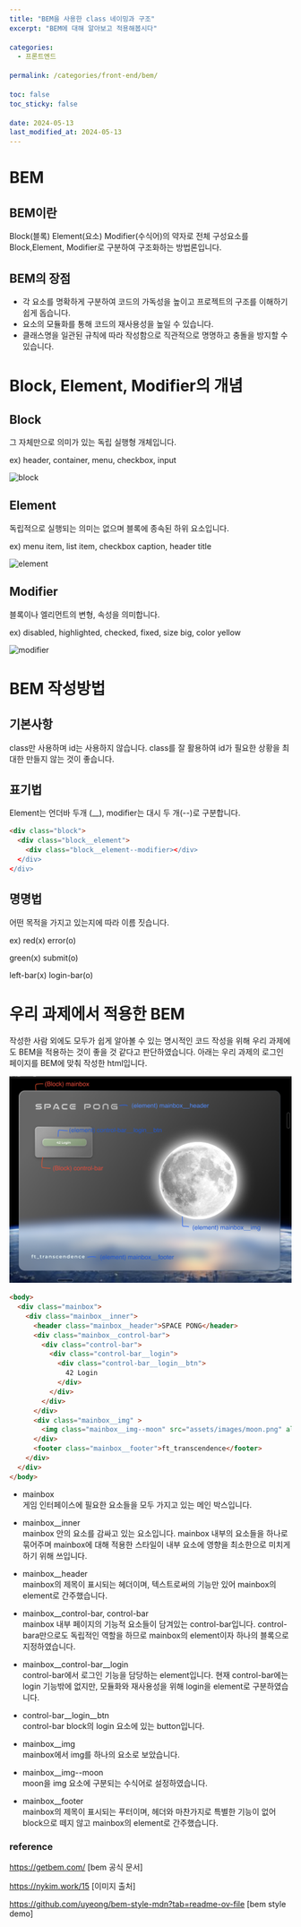 ```yaml
---
title: "BEM을 사용한 class 네이밍과 구조"
excerpt: "BEM에 대해 알아보고 적용해봅시다"

categories:
  - 프론트엔드

permalink: /categories/front-end/bem/

toc: false
toc_sticky: false

date: 2024-05-13
last_modified_at: 2024-05-13
---
```


# BEM
## BEM이란
Block(블록) Element(요소) Modifier(수식어)의 약자로 전체 구성요소를 Block,Element, Modifier로 구분하여 구조화하는 방법론입니다.

## BEM의 장점
- 각 요소를 명확하게 구분하여 코드의 가독성을 높이고 프로젝트의 구조를 이해하기 쉽게 돕습니다.
- 요소의 모듈화를 통해 코드의 재사용성을 높일 수 있습니다.
- 클래스명을 일관된 규칙에 따라 작성함으로 직관적으로 명명하고 충돌을 방지할 수 있습니다.

# Block, Element, Modifier의 개념
## Block
그 자체만으로 의미가 있는 독립 실행형 개체입니다.

ex) header, container, menu, checkbox, input

![block](https://img1.daumcdn.net/thumb/R1280x0/?scode=mtistory2&fname=https%3A%2F%2Ft1.daumcdn.net%2Fcfile%2Ftistory%2F9977B24F5C7BF67802)

## Element
독립적으로 실행되는 의미는 없으며 블록에 종속된 하위 요소입니다.

ex) menu item, list item, checkbox caption, header title

![element](https://img1.daumcdn.net/thumb/R1280x0/?scode=mtistory2&fname=https%3A%2F%2Ft1.daumcdn.net%2Fcfile%2Ftistory%2F993FCF4A5C7BF68F27)

## Modifier
블록이나 엘리먼트의 변형, 속성을 의미합니다.

ex) disabled, highlighted, checked, fixed, size big, color yellow

![modifier](https://img1.daumcdn.net/thumb/R1280x0/?scode=mtistory2&fname=https%3A%2F%2Ft1.daumcdn.net%2Fcfile%2Ftistory%2F992F5E4A5C7BF68F33)


# BEM 작성방법
## 기본사항
class만 사용하며 id는 사용하지 않습니다. class를 잘 활용하여 id가 필요한 상황을 최대한 만들지 않는 것이 좋습니다.

## 표기법
Element는 언더바 두개 (__), modifier는 대시 두 개(--)로 구분합니다.
``` html
<div class="block">
  <div class="block__element">
    <div class="block__element--modifier></div>
  </div>
</div>
```

## 명명법
어떤 목적을 가지고 있는지에 따라 이름 짓습니다.

ex) red(x) error(o)

green(x) submit(o)

left-bar(x) login-bar(o)


# 우리 과제에서 적용한 BEM
작성한 사람 외에도 모두가 쉽게 알아볼 수 있는 명시적인 코드 작성을 위해 우리 과제에도 BEM을 적용하는 것이 좋을 것 같다고 판단하였습니다.
아래는 우리 과제의 로그인 페이지를 BEM에 맞춰 작성한 html입니다.

![spacepong_login](/assets/images/posts_img/frontend/spacepong_login.png)

``` html
<body>
  <div class="mainbox"> 
    <div class="mainbox__inner">
      <header class="mainbox__header">SPACE PONG</header>
      <div class="mainbox__control-bar">
        <div class="control-bar">
          <div class="control-bar__login">
            <div class="control-bar__login__btn">
              42 Login
            </div>
          </div>
        </div>
      </div>
      <div class="mainbox__img" >
        <img class="mainbox__img--moon" src="assets/images/moon.png" alt="image of moon">
      </div>
      <footer class="mainbox__footer">ft_transcendence</footer>
    </div>
  </div>
</body>
```

- mainbox <br>
  게임 인터페이스에 필요한 요소들을 모두 가지고 있는 메인 박스입니다.

- mainbox__inner<br>
  mainbox 안의 요소를 감싸고 있는 요소입니다. mainbox 내부의 요소들을 하나로 묶어주며 mainbox에 대해 적용한 스타일이 내부 요소에 영향을 최소한으로 미치게 하기 위해 쓰입니다.

- mainbox__header<br>
  mainbox의 제목이 표시되는 헤더이며, 텍스트로써의 기능만 있어 mainbox의 element로 간주했습니다.

- mainbox__control-bar, control-bar<br>
  mainbox 내부 페이지의 기능적 요소들이 담겨있는 control-bar입니다. control-bara만으로도 독립적인 역할을 하므로 mainbox의 element이자 하나의 블록으로 지정하였습니다.

- mainbox__control-bar__login<br>
  control-bar에서 로그인 기능을 담당하는 element입니다. 현재 control-bar에는 login 기능밖에 없지만, 모듈화와 재사용성을 위해 login을 element로 구분하였습니다.

- control-bar__login__btn<br>
  control-bar block의 login 요소에 있는 button입니다.

- mainbox__img<br>
  mainbox에서 img를 하나의 요소로 보았습니다.

- mainbox__img--moon<br>
  moon을 img 요소에 구분되는 수식어로 설정하였습니다.

- mainbox__footer<br>
  mainbox의 제목이 표시되는 푸터이며, 헤더와 마찬가지로 특별한 기능이 없어 block으로 떼지 않고 mainbox의 element로 간주했습니다.

### reference
https://getbem.com/ [bem 공식 문서]

https://nykim.work/15 [이미지 출처]

https://github.com/uyeong/bem-style-mdn?tab=readme-ov-file [bem style demo]

